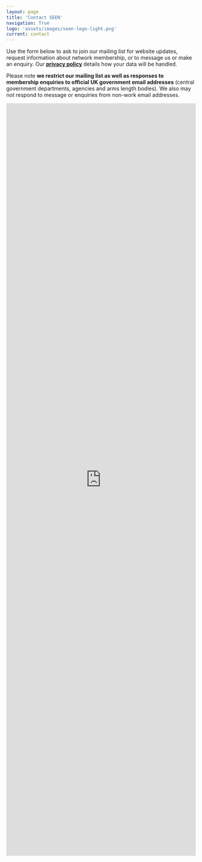 ```yaml
---
layout: page
title: 'Contact SEEN'
navigation: True
logo: 'assets/images/seen-logo-light.png'
current: contact
---
```


Use the form below to ask to join our mailing list for website updates, request information about network membership, or to message us or make an enquiry. Our **[privacy policy](/privacy/)** details how your data will be handled.

Please note **we restrict our mailing list as well as responses to membership enquiries to official UK government email addresses** (central government departments, agencies and arms length bodies). We also may not respond to message or enquiries from non-work email addresses.

<iframe src="https://docs.google.com/forms/d/e/1FAIpQLSeCJIsm0T4C8V6ie5dxVy7NAsNpdSXvTl10RfQR4GwDRXhZTQ/viewform?embedded=true" width="100%" height="2000" frameborder="0" marginheight="0" marginwidth="0" scrolling="no">Loading…</iframe>
